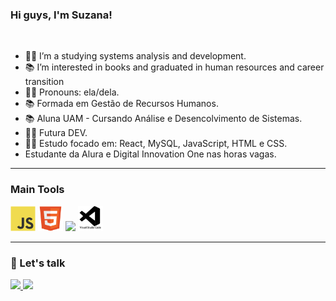 ### Hi guys, I'm Suzana!
</br>

- 👩‍💻 I’m a studying systems analysis and development.
- 📚 I’m interested in books and graduated in human resources and career transition
- 👩‍💻 Pronouns: ela/dela.
- 📚 Formada em Gestão de Recursos Humanos.
- 📚 Aluna UAM - Cursando Análise e Desencolvimento de Sistemas.
- 👩‍💻 Futura DEV.
- 👩‍💻 Estudo focado em: React, MySQL, JavaScript, HTML e CSS.
- Estudante da Alura e Digital Innovation One nas horas vagas.

----

### Main Tools
<div>
<img src="https://raw.githubusercontent.com/devicons/devicon/1119b9f84c0290e0f0b38982099a2bd027a48bf1/icons/javascript/javascript-original.svg" width="40px"> <img src="https://raw.githubusercontent.com/devicons/devicon/1119b9f84c0290e0f0b38982099a2bd027a48bf1/icons/html5/html5-original.svg" width="40px"> <img src="https://www.svgrepo.com/show/303481/css-3-logo.svg" width="40px"> <img src="https://raw.githubusercontent.com/devicons/devicon/4cf7d821fc99da2ba516dc0b1965d2528efd97f7/icons/vscode/vscode-plain-wordmark.svg" width="40px"> <img 
</div>  

----
 
 ### 💬 Let's talk 
 <div>
   <a href="mailto:su_zana-santos@hotmail.com">
     <img src="https://img.shields.io/badge/-Gmail-%23333?style=for-the-badge&logo=gmail&logoColor=red" target="_blank">
   </a>
   <a href="https://www.linkedin.com/in/suzana-ara%C3%BAjo-fernandes29" target="blank">
     <img src="https://img.shields.io/badge/-LinkedIn-%230077B5?style=for-the-badge&logo=linkedin&logoColor=white" target="_blank">
   </a>
 </div>
